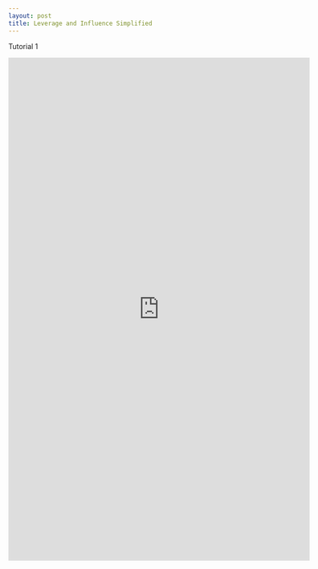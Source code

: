 ```yaml
---
layout: post
title: Leverage and Influence Simplified
---
```


Tutorial 1

<iframe width="600" height="1000" src= "https://omaymas.shinyapps.io/Influence_Analysis/" frameborder="0" ></iframe>

